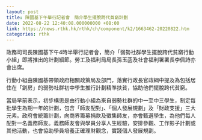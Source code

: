 ```yaml
---
layout: post
title: 陳國基下午舉行記者會　簡介學生擺脫跨代貧窮計劃
date: 2022-08-22 12:40:08.000000000 +08:00
link: https://news.rthk.hk/rthk/ch/component/k2/1663462-20220822.htm
categories: rthk
---
```


政務司司長陳國基下午4時半舉行記者會，簡介「弱勢社群學生擺脫跨代貧窮行動小組」即將推出的計劃細節。勞工及福利局局長孫玉菡及社會福利署署長李佩詩亦會出席。

行動小組由陳國基帶領政府相關政策局及部門，落實行政長官政綱中提及為包括居住在「劏房」的弱勢社群初中學生推行計劃精準扶貧，協助他們擺脫跨代貧窮。
 
當局早前表示，初步構思是由行動小組為來自弱勢社群的中一至中三學生，制定每批學生為期一年的計劃，包含「師友配對」、「個人發展規劃」及「財政支援」三大元素。政府會統籌計劃，向商界籌募捐款及徵集師友，亦會甄選學生，為他們每人配對一名義務師友。義務師友會與學員分享人生經驗，安排參觀、工作影子計劃或其他活動，也會協助學員培養正確理財觀念，實踐個人發展規劃。
